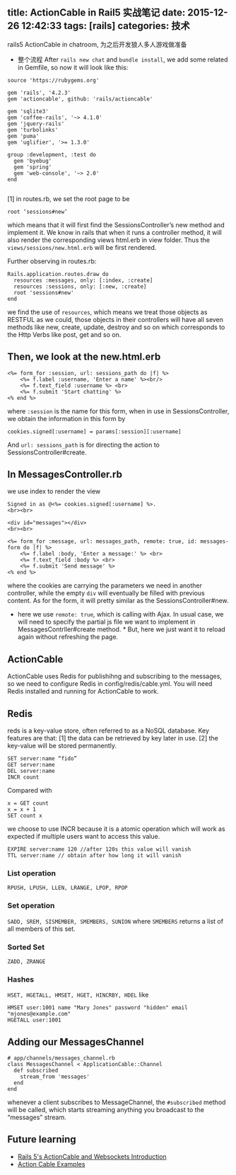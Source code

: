 title: ActionCable in Rail5 实战笔记
date: 2015-12-26 12:42:33
tags: [rails]
categories: 技术
---

rails5 ActionCable in chatroom, 为之后开发狼人多人游戏做准备

<!-- more -->

- 整个流程
After `rails new chat` and `bundle install`, we add some related in Gemfile, so now it will look like this:

```
source 'https://rubygems.org'

gem 'rails', '4.2.3'
gem 'actioncable', github: 'rails/actioncable'

gem 'sqlite3'
gem 'coffee-rails', '~> 4.1.0'
gem 'jquery-rails'
gem 'turbolinks'
gem 'puma'
gem 'uglifier', '>= 1.3.0'

group :development, :test do
  gem 'byebug'
  gem 'spring'
  gem 'web-console', '~> 2.0'
end
	
```

[1] in routes.rb, we set the root page to be 
```
root ‘sessions#new’
```
which means that it will first find the SessionsController’s new method and implement it. We know in rails that when it runs a controller method, it will also render the corresponding views html.erb in view folder. Thus the `views/sessions/new.html.erb` will be first rendered. 

Further observing in routes.rb:
```
Rails.application.routes.draw do
  resources :messages, only: [:index, :create]
  resources :sessions, only: [:new, :create]
  root 'sessions#new'
end
```
we find the use of `resources`, which means we treat those objects as RESTFUL as we could, those objects in their controllers will have all seven methods like new, create, update, destroy and so on which corresponds to the Http Verbs like post, get and so on.

## Then, we look at the new.html.erb

```
<%= form_for :session, url: sessions_path do |f| %>
	<%= f.label :username, 'Enter a name' %><br/>
	<%= f.text_field :username %> <br>
	<%= f.submit 'Start chatting' %>
<% end %>
```
where `:session` is the name for this form, when in use in SessionsController, we obtain the information in this form by 
```
cookies.signed[:username] = params[:session][:username]
```
And `url: sessions_path` is for directing the action to SessionsController#create.

## In MessagesController.rb
we use index to render the view
```
Signed in as @<%= cookies.signed[:username] %>.
<br><br>

<div id="messages"></div>
<br><br>

<%= form_for :message, url: messages_path, remote: true, id: messages-form do |f| %>
	<%= f.label :body, 'Enter a message:' %> <br>
	<%= f.text_field :body %> <br>
	<%= f.submit 'Send message' %>
<% end %>
```

where the cookies are carrying the parameters we need in another controller, while the empty `div` will eventually be filled with previous content. As for the form, it will pretty similar as the SessionsController#new.
* here we use `remote: true`, which is calling with Ajax. In usual case, we will need to specify the partial js file we want to implement in MessagesContrller#create method. * But, here we just want it to reload again without refreshing the page.

## ActionCable

ActionCable uses Redis for publishihng and subscribing to the messages, so we need to configure Redis in config/redis/cable.yml. You will need Redis installed and running for ActionCable to work.


## Redis
reds is a key-value store, often referred to as a NoSQL database. Key features are that: [1] the data can be retrieved by key later in use. [2] the key-value will be stored permanently.

```
SET server:name “fido”
GET server:name
DEL server:name
INCR count
```
Compared with 
```
x = GET count
x = x + 1
SET count x
```
we choose to use INCR because it is a atomic operation which will work as expected if multiple users want to access this value.
```
EXPIRE server:name 120 //after 120s this value will vanish
TTL server:name // obtain after how long it will vanish
```

### List operation ###
`RPUSH, LPUSH, LLEN, LRANGE, LPOP, RPOP`

### Set operation ###
`SADD, SREM, SISMEMBER, SMEMBERS, SUNION`
where `SMEMBERS` returns a list of all members of this set.

### Sorted Set ###
`ZADD, ZRANGE`

### Hashes ###
`HSET, HGETALL, HMSET, HGET, HINCRBY, HDEL` like

```
HMSET user:1001 name "Mary Jones" password "hidden" email "mjones@example.com"
HGETALL user:1001
```

## Adding our MessagesChannel

```
# app/channels/messages_channel.rb
class MessagesChannel < ApplicationCable::Channel
  def subscribed
    stream_from 'messages'
  end
end
```
whenever a client subscribes to MessageChannel, the `#subscribed` method will be called, which starts streaming anything you broadcast to the “messages” stream.

## Future learning
- [Rails 5's ActionCable and Websockets Introduction](https://gorails.com/episodes/rails-5-actioncable-websockets)
- [Action Cable Examples](https://github.com/rails/actioncable-examples)



















